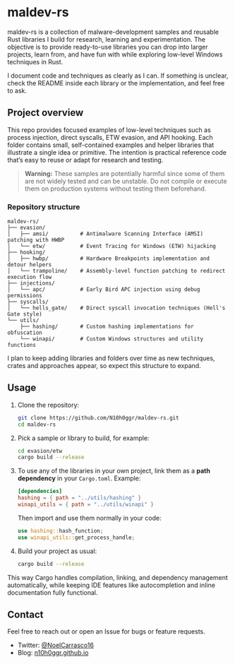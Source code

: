 # maldev-rs

maldev-rs is a collection of malware-development samples and reusable Rust libraries I build for research, learning and experimentation. The objective is to provide ready-to-use libraries you can drop into larger projects, learn from, and have fun with while exploring low-level Windows techniques in Rust.

I document code and techniques as clearly as I can. If something is unclear, check the README inside each library or the implementation, and feel free to ask.

## Project overview

This repo provides focused examples of low-level techniques such as process injection, direct syscalls, ETW evasion, and API hooking. Each folder contains small, self-contained examples and helper libraries that illustrate a single idea or primitive. The intention is practical reference code that’s easy to reuse or adapt for research and testing.


> **Warning:** These samples are potentially harmful since some of them are not widely tested and can be unstable. Do not compile or execute them on production systems without testing them beforehand.

### Repository structure

```
maldev-rs/
├── evasion/
│   ├── amsi/          # Antimalware Scanning Interface (AMSI) patching with HWBP
│   └── etw/           # Event Tracing for Windows (ETW) hijacking 
├── hooking/
│   ├── hwbp/          # Hardware Breakpoints implementation and detour helpers
│   └── trampoline/    # Assembly-level function patching to redirect execution flow
├── injections/
│   └── apc/           # Early Bird APC injection using debug permissions
├── syscalls/
│   └── hells_gate/    # Direct syscall invocation techniques (Hell's Gate style)
└── utils/
    ├── hashing/       # Custom hashing implementations for obfuscation
    └── winapi/        # Custom Windows structures and utility functions
```

I plan to keep adding libraries and folders over time as new techniques, crates and approaches appear, so expect this structure to expand.

## Usage

1. Clone the repository:

   ```bash
   git clone https://github.com/N10h0ggr/maldev-rs.git
   cd maldev-rs
   ```

2. Pick a sample or library to build, for example:

   ```bash
   cd evasion/etw
   cargo build --release
   ```

3. To use any of the libraries in your own project, link them as a **path dependency** in your `Cargo.toml`.
   Example:

   ```toml
   [dependencies]
   hashing = { path = "../utils/hashing" }
   winapi_utils = { path = "../utils/winapi" }
   ```

   Then import and use them normally in your code:

   ```rust
   use hashing::hash_function;
   use winapi_utils::get_process_handle;
   ```

4. Build your project as usual:

   ```bash
   cargo build --release
   ```

This way Cargo handles compilation, linking, and dependency management automatically, while keeping IDE features like autocompletion and inline documentation fully functional.


## Contact

Feel free to reach out or open an Issue for bugs or feature requests.

- Twitter: [@NoelCarrasco16](https://x.com/NoelCarrasco16)
- Blog: [n10h0ggr.github.io](https://n10h0ggr.github.io/)


